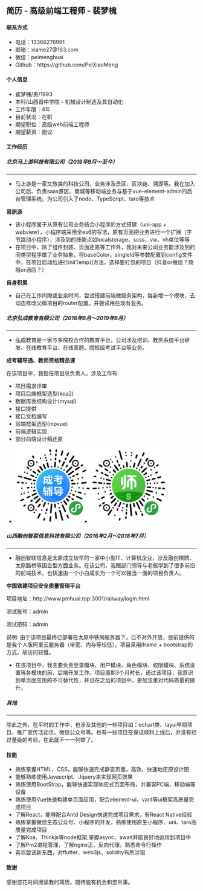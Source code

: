 ## 简历 - 高级前端工程师 - 裴梦槐
#### 联系方式
<ul>
	<li>电话：13366276991</li>
	<li>邮箱：xiame27@163.com</li>
	<li>微信：peimenghuai</li>
	<li>Github：https://github.com/PeiXiaoMeng</li>
</ul>

#### 个人信息
<ul>
	<li>裴梦槐/男/1993</li>
	<li>本科/山西晋中学院 - 机械设计制造及其自动化</li>
	<li>工作年限：4年</li>
	<li>目前状况：在职</li>
	<li>期望职位：高级web前端工程师</li>
	<li>期望薪资：面议</li>
</ul>

#### 工作经历
##### 北京马上游科技有限公司（2019年9月～至今）
<hr />
<ul>
	<li>马上游是一家文旅类的科技公司，业务涉及景区、区块链、溯源等。我在加入公司后、负责saas景区、商城等移动端业务与基于vue-element-admin的后台管理系统。为公司引入了node、TypeScript、taro等技术</li>
</ul>

<strong>易旅游</strong>
<ul>
	<li>该小程序属于从原有公司业务结合小程序的方式搭建（uni-app + webview），小程序端采用全es6的写法，原有页面把业务进行一个扩展（字节跳动小程序），涉及到的技能点如localstorage，scss，vw、vh单位等等</li>
	<li>在项目中，除了组件封装、页面还原等工作外，我对未来公司业务能涉及到的同类型程序做了业务抽象，将baseColor，singleId等参数配置到config文件中，在项目启动后进行initTemp()方法，选择要打包的项目（抖音or微信？商城or酒店？）</li>
</ul>

<strong>自身积累</strong>
<ul>
	<li>自己在工作间隙或业余时间，尝试搭建前端微服务架构，每新增一个模块，去动态修改父级项目的router配置。并尝试用在现有业务。</li>
</ul>

##### 北京弘成教育有限公司（2018年8月～2019年8月）
<hr />
<ul>
	<li>弘成教育是一家与多院校合作的教育平台，公司涉及培训、教务系统平台研发、在线教育平台、在线答题、院校级考试平台等业务。</li>
</ul>

<strong>成考辅导通、教师资格精品课</strong>
<p>在该项目中，我担任项目总负责人，涉及工作有:</p>
<ul>
	<li>项目需求评审</li>
	<li>项目后端框架选型(koa2)</li>
	<li>数据库表结构设计(mysql)</li>
	<li>接口提供</li>
	<li>接口文档编写</li>
	<li>前端框架选型(mpvue)</li>
	<li>前端逻辑实现</li>
	<li>部分前端设计稿还原</li>
</ul>
<ul style="display:flex;">
	<li>
		<img style="width: 200px;height:200px;" src="./chengkao.jpeg">	
	</li>
	<li>
		<img style="width: 200px;height:200px;" src="./teacher.jpeg">	
	</li>
</ul>

##### 山西融创智联信息科技有限公司（2016年2月～2018年7月）
<hr />
<ul>
	<li>融创智联信息是太原成立较早的一家中小型IT、计算机企业，涉及融创棋牌、太原路桥等国企型方面业务。在该公司，我跟部门领导与老板学到了很多前沿的前端技术，也快速由一个小白成长为一个可以独当一面的项目负责人。</li>
</ul>

<strong>中国铁建项目安全质量管理平台</strong>
<p>项目地址：<a>http://www.pmhuai.top:3001/railway/login.html</a></p>
<p>测试账号：admin</p>
<p>测试密码：admin</p>
<p>说明: 由于该项目最终已部署在太原中铁局服务器下，已不对外开放，目前提供的是我个人版阿里云服务器（带宽、内存等较低）。项目采用iframe + bootstrap的方式，故访问较慢。</p>
<ul>
	<li>在该项目中，我主要负责登录模块、用户模块、角色模块、权限模块、系统设置等各模块的前、后端开发工作。项目周期3个月时长，通过该项目，我意识到单页面应用的不可替代性，并且在之后的项目中，更加注重对代码质量的提升。</li>
</ul>

##### 其他
<hr />
<p>除此之外，在平时的工作中，也涉及其他的一些项目如：echart类、layui早期项目、推广宣传活动页、微信公众号等。也有一些项目在保证顺利上线后，并没有经过量级的考验，在此就不一一列举了。</p>

#### 技能

<ul>
	<li>熟练掌握HTML、CSS，能够快速完成静态页面，高效、快速地还原设计图</li>
	<li>能够熟练使用Javascript、Jquery来实现网页效果</li>
	<li>熟练使用BootStrap，能够快速实现响应式页面布局，并兼容PC端、移动端等设备</li>
	<li>熟练使用Vue快速构建单页面应用，配合element-ui、vant等ui框架高质量完成项目</li>
	<li>了解React，能够配合Antd Design快速完成项目需求，有React Native经验</li>
	<li>熟练掌握微信生态公众号、小程序的开发，熟练使用原生小程序、uni、taro高质量完成项目</li>
	<li>了解Koa、Thinkjs等node框架;掌握async、await并能良好地运用到项目中</li>
	<li>了解Pm2进程管理，了解nginx正、反向代理，熟悉命令行操作</li>
	<li>喜欢尝试新东西，对flutter、web3js、solidity有所涉猎</li>
</ul>

#### 致谢
<p>感谢您花时间阅读我的简历，期待能有机会和您共事。</p>

